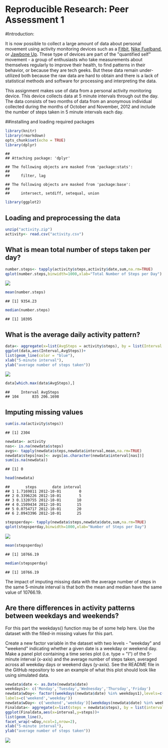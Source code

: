 # Reproducible Research: Peer Assessment 1

#Introduction:

It is now possible to collect a large amount of data about personal movement using activity monitoring devices such as a [Fitbit](http://www.fitbit.com), [Nike Fuelband](http://www.nike.com/us/en_us/c/nikeplus-fuel), or [Jawbone Up](https://jawbone.com/up). These type of devices are part of the "quantified self" movement - a group of enthusiasts who take measurements about themselves regularly to improve their health, to find patterns in their behavior, or because they are tech geeks. But these data remain under-utilized both because the raw data are hard to obtain and there is a lack of statistical methods and software for processing and interpreting the data.

This assignment makes use of data from a personal activity monitoring device. This device collects data at 5 minute intervals through out the day. The data consists of two months of data from an anonymous individual collected during the months of October and November, 2012 and include the number of steps taken in 5 minute intervals each day.


##installing and loading required packages

```r
library(knitr)
library(rmarkdown)
opts_chunk$set(echo = TRUE)
library(dplyr)
```

```
## 
## Attaching package: 'dplyr'
```

```
## The following objects are masked from 'package:stats':
## 
##     filter, lag
```

```
## The following objects are masked from 'package:base':
## 
##     intersect, setdiff, setequal, union
```

```r
library(ggplot2)
```
## Loading and preprocessing the data

```r
unzip("activity.zip")
activity<- read.csv("activity.csv")
```
## What is mean total number of steps taken per day?


```r
number.steps<- tapply(activity$steps,activity$date,sum,na.rm=TRUE)
qplot(number.steps,binwidth=1000,xlab="Total Number of Steps per Day")
```

![](PA1_template_files/figure-html/chunk3-1.png)

```r
mean(number.steps)
```

```
## [1] 9354.23
```

```r
median(number.steps)
```

```
## [1] 10395
```

## What is the average daily activity pattern?

```r
data<- aggregate(x=list(AvgSteps = activity$steps), by = list(Interval = activity$interval), FUN = "mean",na.rm=TRUE)
ggplot(data,aes(Interval,AvgSteps))+
list(geom_line(color = "blue"),
xlab("5-minute interval"),
ylab("average number of steps taken"))
```

![](PA1_template_files/figure-html/chunk4-1.png)

```r
data[which.max(data$AvgSteps),]
```

```
##     Interval AvgSteps
## 104      835 206.1698
```
## Imputing missing values


```r
sum(is.na(activity$steps))
```

```
## [1] 2304
```

```r
newdata<- activity
nas<- is.na(newdata$steps)
avgs<- tapply(newdata$steps,newdata$interval,mean,na.rm=TRUE)
newdata$steps[nas]<- avgs[as.character(newdata$interval[nas])]
sum(is.na(newdata))
```

```
## [1] 0
```

```r
head(newdata)
```

```
##       steps       date interval
## 1 1.7169811 2012-10-01        0
## 2 0.3396226 2012-10-01        5
## 3 0.1320755 2012-10-01       10
## 4 0.1509434 2012-10-01       15
## 5 0.0754717 2012-10-01       20
## 6 2.0943396 2012-10-01       25
```

```r
stepsperday<- tapply(newdata$steps,newdata$date,sum,na.rm=TRUE)
qplot(stepsperday,binwidth=1000,xlab="Number of Steps per Day")
```

![](PA1_template_files/figure-html/chunk5-1.png)

```r
mean(stepsperday)
```

```
## [1] 10766.19
```

```r
median(stepsperday)
```

```
## [1] 10766.19
```
The impact of imputing missing data with the average number of steps in the same 5-minute interval is that both the mean and median have the same value of 10766.19.

## Are there differences in activity patterns between weekdays and weekends?

For this part the weekdays() function may be of some help here. Use the dataset with the filled-in missing values for this part.

Create a new factor variable in the dataset with two levels - "weekday" and "weekend" indicating whether a given date is a weekday or weekend day.
Make a panel plot containing a time series plot (i.e. type = "l") of the 5-minute interval (x-axis) and the average number of steps taken, averaged across all weekday days or weekend days (y-axis). See the README file in the GitHub repository to see an example of what this plot should look like using simulated data.


```r
newdata$date <- as.Date(newdata$date)
weekdays1<- c('Monday','Tuesday','Wednesday','Thursday','Friday')
newdata$wDay<- factor((weekdays(newdata$date) %in% weekdays1),levels=c(FALSE,TRUE),
labels=c('weekend','weekday'))
newdata$wDay<- c('weekend','weekday')[(weekdays(newdata$date) %in% weekdays1)+1L]
Finaldata<- aggregate(x=list(steps = newdata$steps), by = list(interval= newdata$interval,wDay = newdata$wDay), FUN = "mean",na.rm=TRUE)
ggplot(Finaldata,aes(x=interval,y=steps))+
list(geom_line(),
facet_wrap(~wDay,ncol=1,nrow=2),
xlab("5-minute interval"),
ylab("average number of steps taken"))
```

![](PA1_template_files/figure-html/chunk6-1.png)
